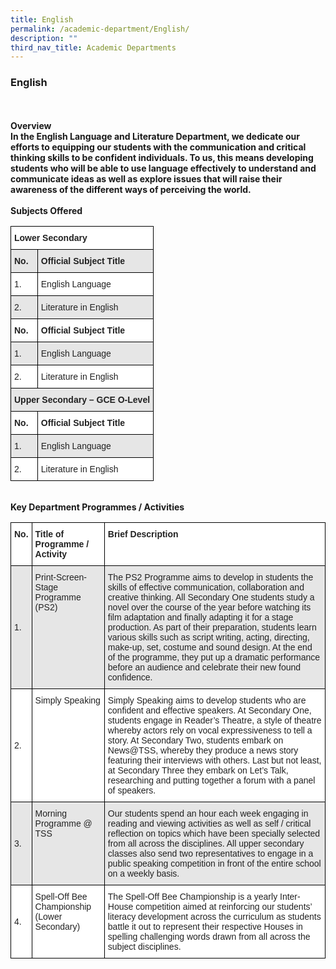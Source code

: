 ```yaml
---
title: English
permalink: /academic-department/English/
description: ""
third_nav_title: Academic Departments
---
```

### English
<br>
<br>
<b>Overview<b>
	<br>
In the English Language and Literature Department, we dedicate our efforts to equipping our students with the communication and critical thinking skills to be confident individuals. To us, this means developing students who will be able to use language effectively to understand and communicate ideas as well as explore issues that will raise their awareness of the different ways of perceiving the world.
	<br>
	<br>
	<b> Subjects Offered<b>
		<br>
		<style type="text/css">
.tg  {border-collapse:collapse;border-spacing:0;}
.tg td{border-color:black;border-style:solid;border-width:1px;font-family:Arial, sans-serif;font-size:14px;
  overflow:hidden;padding:10px 5px;word-break:normal;}
.tg th{border-color:black;border-style:solid;border-width:1px;font-family:Arial, sans-serif;font-size:14px;
  font-weight:normal;overflow:hidden;padding:10px 5px;word-break:normal;}
.tg .tg-l2bf{background-color:#FFF;color:#222;font-weight:bold;text-align:left;vertical-align:top}
.tg .tg-h5mn{background-color:#E6E6E6;color:#222;text-align:left;vertical-align:middle}
.tg .tg-rs0e{background-color:#E6E6E6;color:#222;font-weight:bold;text-align:left;vertical-align:top}
.tg .tg-1ppo{background-color:#FFF;color:#222;text-align:left;vertical-align:middle}
</style>
<table class="tg">
<thead>
  <tr>
    <th class="tg-l2bf" colspan="2"><span style="font-weight:bold">Lower Secondary</span></th>
  </tr>
</thead>
<tbody>
  <tr>
    <td class="tg-rs0e"><span style="font-weight:bold">No.</span></td>
    <td class="tg-rs0e"><span style="font-weight:bold">Official Subject Title</span></td>
  </tr>
  <tr>
    <td class="tg-1ppo">1.</td>
    <td class="tg-1ppo">English Language</td>
  </tr>
  <tr>
    <td class="tg-h5mn">2.</td>
    <td class="tg-h5mn">Literature in English</td>
  </tr>
  <tr>
    <td class="tg-l2bf"><span style="font-weight:bold">No.</span></td>
    <td class="tg-l2bf"><span style="font-weight:bold">Official Subject Title</span></td>
  </tr>
  <tr>
    <td class="tg-h5mn">1.</td>
    <td class="tg-h5mn">English Language</td>
  </tr>
  <tr>
    <td class="tg-1ppo">2.</td>
    <td class="tg-1ppo">Literature in English</td>
  </tr>
  <tr>
    <td class="tg-rs0e" colspan="2"><span style="font-weight:bold">Upper Secondary – GCE O-Level</span></td>
  </tr>
  <tr>
    <td class="tg-l2bf"><span style="font-weight:bold">No.</span></td>
    <td class="tg-l2bf"><span style="font-weight:bold">Official Subject Title</span></td>
  </tr>
  <tr>
    <td class="tg-h5mn">1.</td>
    <td class="tg-h5mn">English Language</td>
  </tr>
  <tr>
    <td class="tg-1ppo">2.</td>
    <td class="tg-1ppo">Literature in English</td>
  </tr>
</tbody>
</table>
		
<br>
		<b> Key Department Programmes / Activities </b>
		<style type="text/css">
.tg  {border-collapse:collapse;border-spacing:0;}
.tg td{border-color:black;border-style:solid;border-width:1px;font-family:Arial, sans-serif;font-size:14px;
  overflow:hidden;padding:10px 5px;word-break:normal;}
.tg th{border-color:black;border-style:solid;border-width:1px;font-family:Arial, sans-serif;font-size:14px;
  font-weight:normal;overflow:hidden;padding:10px 5px;word-break:normal;}
.tg .tg-l2bf{background-color:#FFF;color:#222;font-weight:bold;text-align:left;vertical-align:top}
.tg .tg-h5mn{background-color:#E6E6E6;color:#222;text-align:left;vertical-align:middle}
.tg .tg-xyrl{background-color:#E6E6E6;color:#222;text-align:left;vertical-align:top}
.tg .tg-1ppo{background-color:#FFF;color:#222;text-align:left;vertical-align:middle}
.tg .tg-tsok{background-color:#FFF;color:#222;text-align:left;vertical-align:top}
</style>
<br>
		
<table class="tg">
<thead>
  <tr>
    <th class="tg-l2bf"><span style="font-weight:bold">No.</span></th>
    <th class="tg-l2bf"><span style="font-weight:bold">Title of Programme / Activity</span></th>
    <th class="tg-l2bf"><span style="font-weight:bold">Brief Description</span></th>
  </tr>
</thead>
<tbody>
  <tr>
    <td class="tg-h5mn">1.</td>
    <td class="tg-xyrl"><span style="font-weight:400">Print-Screen-Stage Programme (PS2)</span></td>
    <td class="tg-xyrl"><span style="font-weight:400">The PS2 Programme aims to develop in students the skills of effective communication, collaboration and creative thinking. All Secondary One students study a novel over the course of the year before watching its film adaptation and finally adapting it for a stage production. As part of their preparation, students learn various skills such as script writing, acting, directing, make-up, set, costume and sound design.  At the end of the programme, they put up a dramatic performance before an audience and celebrate their new found confidence.</span></td>
  </tr>
  <tr>
    <td class="tg-1ppo">2.</td>
    <td class="tg-tsok"><span style="font-weight:400">Simply Speaking</span></td>
    <td class="tg-tsok"><span style="font-weight:400">Simply Speaking aims to develop students who are confident and effective speakers. At Secondary One, students engage in Reader’s Theatre, a style of theatre whereby actors rely on vocal expressiveness to tell a story. At Secondary Two, students embark on News@TSS, whereby they produce a news story featuring their interviews with others. Last but not least, at Secondary Three they embark on Let’s Talk, researching and putting together a forum with a panel of speakers.</span></td>
  </tr>
  <tr>
    <td class="tg-h5mn">3.</td>
    <td class="tg-xyrl"><span style="font-weight:400">Morning Programme @ TSS</span></td>
    <td class="tg-xyrl"><span style="font-weight:400">Our students spend an hour each week engaging in reading and viewing activities as well as self / critical reflection on topics which have been specially selected from all across the disciplines.</span> <span style="font-weight:bold"> </span><span style="font-weight:400">All upper secondary classes also send two representatives to engage in a public speaking competition in front of the entire school on a weekly basis.</span> <span style="font-weight:bold"> </span></td>
  </tr>
  <tr>
    <td class="tg-1ppo">4.</td>
    <td class="tg-tsok"><span style="font-weight:400">Spell-Off Bee Championship (Lower Secondary)</span></td>
    <td class="tg-tsok"><span style="font-weight:400">The Spell-Off Bee Championship is a yearly Inter-House competition aimed at reinforcing our students’ literacy development across the curriculum as students battle it out to represent their respective Houses in spelling challenging words drawn from all across the subject disciplines.</span></td>
  </tr>
</tbody>
</table>
